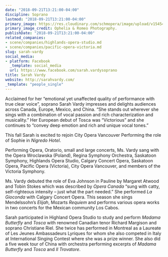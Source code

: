 ```yaml
---
date: "2018-09-21T13:21:00-04:00"
discipline: Soprano
lastmod: "2018-09-21T13:21:00-04:00"
primary_image: https://res.cloudinary.com/schmopera/image/upload/v1545409169/media/webhook-uploads/1537550329625/download.jpeg.jpeg
primary_image_credit: Ophelia & Romeo Photography.
publishDate: "2018-09-21T13:21:00-04:00"
related_companies:
- scene/companies/highlands-opera-studio.md
- scene/companies/pacific-opera-victoria.md
slug: sarah-vardy
social_media:
- platform: Facebook
  _template: social_media
  url: https://www.facebook.com/sarah.vardysoprano
title: Sarah Vardy
website: http://sarahvardy.com/
_template: "people_single"
---
```


Acclaimed for her “emotional yet unaffected quality of performance with true clear voice”, soprano Sarah Vardy impresses and delights audiences across Canada, Europe, Mexico, and China. “She stands out wherever she sings with a combination of vocal passion and rich characterization and musicality.” Her European debut of Tosca was “Victorious” and she continues to “convey deep emotion and rich and unique vocal tones.”

This fall Sarah is excited to rejoin City Opera Vancouver Performing the role of Sophie in *Nigredo Hotel*.

Performing Opera, Oratorio, small and large concerts,  Ms. Vardy sang with the Opera Wroclawska (Poland), Regina Symphony Orchestra, Saskatoon Symphony, Highlands Opera Studio, Calgary Concert Opera, Saskatoon Opera, Pacific Opera (Victoria), City Opera Vancouver, and members of the Victoria Symphony.

Ms. Vardy debuted the role of Eva Johnson in Pauline by Margaret Atwood and Tobin Stokes which was described by *Opera Canada* “sung with catty, self-righteous intensity – just what the part needed.” She performed *La Gioconda* with Calgary Concert Opera. This season she sings Mendelssohn’s *Elijah*, Mozarts *Requiem* and performs various opera works in two concerts for the Mexican community Los Cabos.

Sarah participated in Highland Opera Studio to study and perform *Madama Butterfly* and *Tosca* with renowned Canadian tenor Richard Margison and soprano Christiane Riel.  She twice has performed in Montreal as a Laureate of Les Jeunes Ambassadeurs Lyriques for whom she also competed in Italy at International Singing Contest where she was a prize winner. She also did a five week tour of China with orchestra performing excerpts of *Madama Butterfly* and *Tosca* and *Il Trovatore*.
